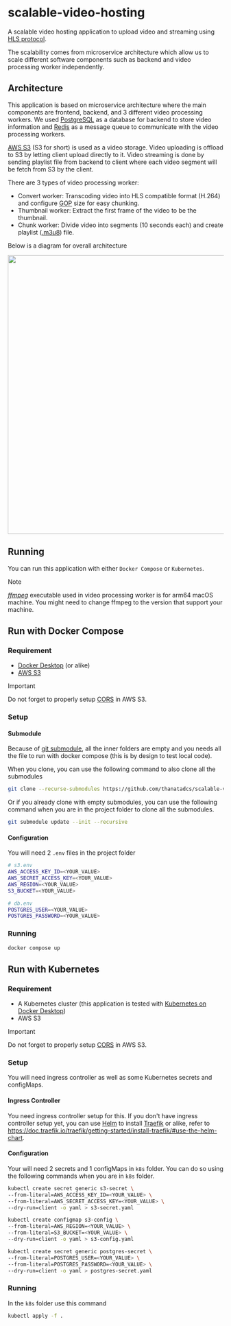 # scalable-video-hosting
A scalable video hosting application to upload video and streaming using [HLS protocol](https://developer.apple.com/streaming/). 

The scalability comes from microservice architecture which allow us to scale different software components such as backend and video processing worker independently.

## Architecture
This application is based on microservice architecture where the main components are frontend, backend, and 3 different video processing workers. We used [PostgreSQL](https://www.postgresql.org/) as a database for backend to store video information and [Redis](https://redis.io/) as a message queue to communicate with the video processing workers. 

[AWS S3](https://aws.amazon.com/pm/serv-s3/) (S3 for short) is used as a video storage. Video uploading is offload to S3 by letting client upload directly to it. Video streaming is done by sending playlist file from backend to client where each video segment will be fetch from S3 by the client.

There are 3 types of video processing worker:
- Convert worker: Transcoding video into HLS compatible format (H.264) and configure [GOP](https://en.wikipedia.org/wiki/Group_of_pictures) size for easy chunking.
- Thumbnail worker: Extract the first frame of the video to be the thumbnail.
- Chunk worker: Divide video into segments (10 seconds each) and create playlist ([.m3u8](https://en.wikipedia.org/wiki/M3U)) file.

Below is a diagram for overall architecture
<p align="center">
  <img src="https://github.com/thanatadcs/scalable-video-hosting/assets/92204653/8c6235f3-ce11-4587-bca3-264e6e78ea72" width="650">
</p>

## Running
You can run this application with either `Docker Compose` or `Kubernetes`.

> [!NOTE]
> [*ffmpeg*](https://www.ffmpeg.org/download.html) executable used in video processing worker is for arm64 macOS machine. You might need to change ffmpeg to the version that support your machine.

## Run with Docker Compose
### Requirement
- [Docker Desktop](https://docs.docker.com/desktop/) (or alike)
- [AWS S3](https://aws.amazon.com/pm/serv-s3/)
> [!IMPORTANT]
> Do not forget to properly setup [CORS](https://docs.aws.amazon.com/AmazonS3/latest/userguide/ManageCorsUsing.html) in AWS S3.

### Setup
#### Submodule
Because of [git submodule](https://git-scm.com/book/en/v2/Git-Tools-Submodules), all the inner folders are empty and you needs all the file to run with docker compose (this is by design to test local code).

When you clone, you can use the following command to also clone all the submodules
```sh
git clone --recurse-submodules https://github.com/thanatadcs/scalable-video-hosting.git
```
Or if you already clone with empty submodules, you can use the following command when you are in the project folder to clone all the submodules.
```sh
git submodule update --init --recursive
```
#### Configuration
You will need 2 `.env` files in the project folder
```sh
# s3.env
AWS_ACCESS_KEY_ID=<YOUR_VALUE>
AWS_SECRET_ACCESS_KEY=<YOUR_VALUE>
AWS_REGION=<YOUR_VALUE>
S3_BUCKET=<YOUR_VALUE>

# db.env
POSTGRES_USER=<YOUR_VALUE>
POSTGRES_PASSWORD=<YOUR_VALUE>
```
### Running
```sh
docker compose up
```
## Run with Kubernetes
### Requirement
- A Kubernetes cluster (this application is tested with [Kubernetes on Docker Desktop](https://docs.docker.com/desktop/kubernetes/))
- AWS S3

> [!IMPORTANT]
> Do not forget to properly setup [CORS](https://docs.aws.amazon.com/AmazonS3/latest/userguide/ManageCorsUsing.html) in AWS S3.

### Setup
You will need ingress controller as well as some Kubernetes secrets and configMaps.
#### Ingress Controller
You need ingress controller setup for this. If you don't have ingress controller setup yet, you can use [Helm](https://helm.sh/docs/intro/install/) to install [Traefik](https://doc.traefik.io/traefik/getting-started/install-traefik/) or alike, refer to https://doc.traefik.io/traefik/getting-started/install-traefik/#use-the-helm-chart.
#### Configuration
Your will need 2 secrets and 1 configMaps in `k8s` folder. You can do so using the following commands when you are in `k8s` folder.
```sh
kubectl create secret generic s3-secret \
--from-literal=AWS_ACCESS_KEY_ID=<YOUR_VALUE> \
--from-literal=AWS_SECRET_ACCESS_KEY=<YOUR_VALUE> \
--dry-run=client -o yaml > s3-secret.yaml

kubectl create configmap s3-config \
--from-literal=AWS_REGION=<YOUR_VALUE> \
--from-literal=S3_BUCKET=<YOUR_VALUE> \
--dry-run=client -o yaml > s3-config.yaml

kubectl create secret generic postgres-secret \
--from-literal=POSTGRES_USER=<YOUR_VALUE> \
--from-literal=POSTGRES_PASSWORD=<YOUR_VALUE> \
--dry-run=client -o yaml > postgres-secret.yaml
```
### Running
In the `k8s` folder use this command
```sh
kubectl apply -f .
```

